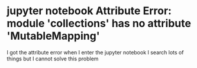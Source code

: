 
# jupyter notebook Attribute Error: module 'collections' has no attribute 'MutableMapping'


I got the attribute error when I enter the jupyter notebook
I search lots of things but I cannot solve this problem

        